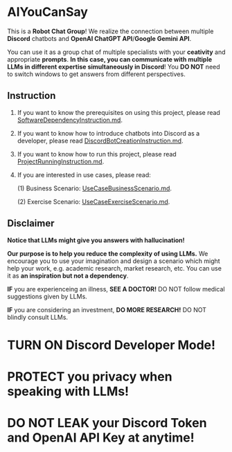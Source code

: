 # AIYouCanSay
This is a **Robot Chat Group**! We realize the connection between multiple **Discord** chatbots and **OpenAI ChatGPT API**/**Google Gemini API**.

You can use it as a group chat of multiple specialists with your **ceativity** and appropriate **prompts**.
**In this case, you can communicate with multiple LLMs in different expertise simultaneously in Discord**!
You **DO NOT** need to switch windows to get answers from different perspectives.

## Instruction
1. If you want to know the prerequisites on using this project, please read [SoftwareDependencyInstruction.md](SoftwareDependencyInstruction.md).
2. If you want to know how to introduce chatbots into Discord as a developer, please read [DiscordBotCreationInstruction.md](DiscordBotCreationInstruction.md).
3. If you want to know how to run this project, please read [ProjectRunningInstruction.md](ProjectRunningInstruction.md).
4. If you are interested in use cases, please read:

   (1) Business Scenario: [UseCaseBusinessScenario.md](UseCaseBusinessScenario.md).

   (2) Exercise Scenario: [UseCaseExerciseScenario.md](UseCaseExerciseScenario.md).

## Disclaimer
**Notice that LLMs might give you answers with hallucination!**

**Our purpose is to help you reduce the complexity of using LLMs.**
We encourage you to use your imagination and design a scenario which might help your work, e.g. academic research, market research, etc.
You can use it as **an inspiration but not a dependency**.

**IF** you are experienceing an illness, **SEE A DOCTOR!** DO NOT follow medical suggestions given by LLMs.

**IF** you are considering an investment, **DO MORE RESEARCH!** DO NOT blindly consult LLMs.

# TURN ON Discord Developer Mode!
# PROTECT you privacy when speaking with LLMs!
# DO NOT LEAK your Discord Token and OpenAI API Key at anytime!
